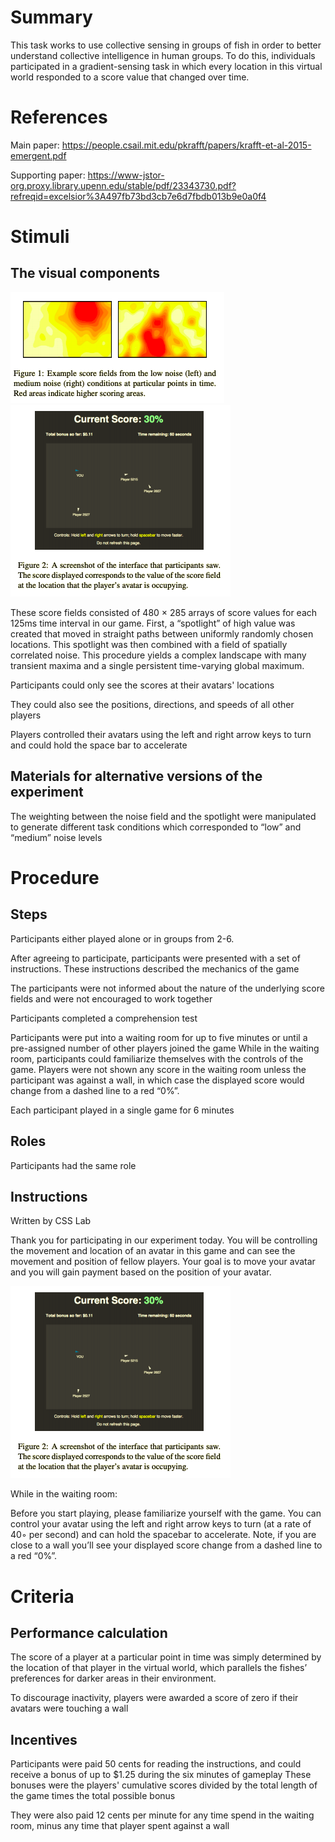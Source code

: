 # Summary
This task works to use collective sensing in groups of fish in order to better understand collective intelligence in human groups. To do this, individuals participated in a gradient-sensing task in which every location in this virtual world responded to a score value that changed over time.

# References
Main paper: https://people.csail.mit.edu/pkrafft/papers/krafft-et-al-2015-emergent.pdf

Supporting paper: https://www-jstor-org.proxy.library.upenn.edu/stable/pdf/23343730.pdf?refreqid=excelsior%3A497fb73bd3cb7e6d7fbdb013b9e0a0f4

# Stimuli
## The visual components
![Fish1](/images/Fish1.png)
![Fish2](/images/Fish2.png)

These score fields consisted of 480 × 285 arrays of score values for each 125ms time interval in our game. First, a “spotlight” of high value was created that moved in straight paths between uniformly randomly chosen locations. This spotlight was then combined with a field of spatially correlated noise. This procedure yields a complex landscape with many transient maxima and a single persistent time-varying global maximum.

 Participants could only see the scores at their avatars' locations
 
 They could also see the positions, directions, and speeds of all other players
 
 Players controlled their avatars using the left and right arrow keys to turn and could hold the space bar to accelerate

## Materials for alternative versions of the experiment 
The weighting between the noise field and the spotlight were manipulated to generate different task conditions which corresponded to “low” and “medium” noise levels 

# Procedure
## Steps
 Participants either played alone or in groups from 2-6.
 
 After agreeing to participate, participants were presented with a set of instructions. 
  These instructions described the mechanics of the game
  
 The participants were not informed about the nature of the underlying score fields and were not encouraged to work together
 
 Participants completed a comprehension test
 
 Participants were put into a waiting room for up to five minutes or until a pre-assigned number of other players joined the game
  While in the waiting room, participants could familiarize themselves with the controls of the game. Players were not shown any score in the waiting room unless the participant was against a wall, in which case the displayed score would change from a dashed line to a red “0%”.
 
 Each participant played in a single game for 6 minutes


## Roles 
Participants had the same role

## Instructions
Written by CSS Lab

Thank you for participating in our experiment today. You will be controlling the movement and location of an avatar in this game and can see the movement and position of fellow players. Your goal is to move your avatar and you will gain payment based on the position of your avatar. 
 
![Avatar Experience](/images/Fish2.png)

While in the waiting room: 

Before you start playing, please familiarize yourself with the game.  You can control your avatar using the left and right arrow keys to turn (at a rate of 40◦ per second) and can hold the spacebar to accelerate. Note, if you are close to a wall you’ll see your displayed score change from a dashed line to a red “0%”.

# Criteria
## Performance calculation
 The score of a player at a particular point in time was simply determined by the location of that player in the virtual world, which parallels the fishes’ preferences for darker areas in their environment.
 
 To discourage inactivity, players were awarded a score of zero if their avatars were touching a wall

## Incentives
Participants were paid 50 cents for reading the instructions, and could receive a bonus of up to $1.25 during the six minutes of gameplay
 These bonuses were the players' cumulative scores divided by the total length of the game times the total possible bonus

They were also paid 12 cents per minute for any time spend in the waiting room, minus any time that player spent against a wall
